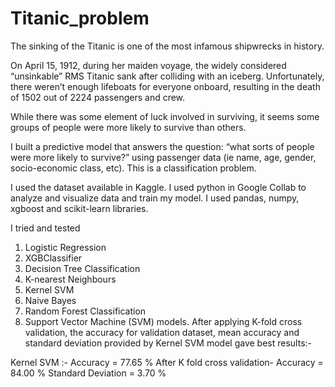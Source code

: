 # Titanic_problem
The sinking of the Titanic is one of the most infamous shipwrecks in history.

On April 15, 1912, during her maiden voyage, the widely considered “unsinkable” RMS Titanic sank after colliding with an iceberg. Unfortunately, there weren’t enough lifeboats for everyone onboard, resulting in the death of 1502 out of 2224 passengers and crew.

While there was some element of luck involved in surviving, it seems some groups of people were more likely to survive than others.

I built a predictive model that answers the question: “what sorts of people were more likely to survive?” using passenger data (ie name, age, gender, socio-economic class, etc). This is a classification problem.

I used the dataset available in Kaggle. I used python in Google Collab to analyze and visualize data and train my model. I used pandas, numpy, xgboost and scikit-learn libraries.

I tried and tested
1. Logistic Regression
2. XGBClassifier
3. Decision Tree Classification
4. K-nearest Neighbours
5. Kernel SVM
6. Naive Bayes
7. Random Forest Classification
8. Support Vector Machine (SVM)
   models. After applying K-fold cross validation, the accuracy for validation dataset, mean accuracy and standard deviation provided by Kernel SVM model gave best results:-
   
Kernel SVM :-
Accuracy = 77.65 %
After K fold cross validation-
Accuracy = 84.00 %
Standard Deviation = 3.70 %
